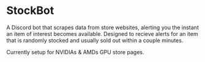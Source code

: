 # StockBot
A Discord bot that scrapes data from store websites, alerting you the instant an item of interest becomes available.
Designed to recieve alerts for an item that is randomly stocked and usually sold out within a couple minutes.

Currently setup for NVIDIAs & AMDs GPU store pages. 
